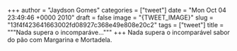 
+++
author = "Jaydson Gomes"
categories = ["tweet"]
date = "Mon Oct 04 23:49:46 +0000 2010"
draft = false
image = "{TWEET_IMAGE}"
slug = "13f4f423641663002fd08927c368e49e808e20c2"
tags = ["tweet"]
title = """Nada supera o incomparáve..."""
+++
Nada supera o incomparável sabor do pão com Margarina e Mortadela.
